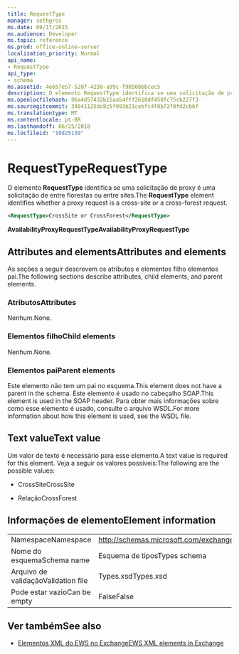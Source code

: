 ```yaml
---
title: RequestType
manager: sethgros
ms.date: 09/17/2015
ms.audience: Developer
ms.topic: reference
ms.prod: office-online-server
localization_priority: Normal
api_name:
- RequestType
api_type:
- schema
ms.assetid: 4e657e57-528f-4250-a99c-f9850bbbcec5
description: O elemento RequestType identifica se uma solicitação de proxy é uma solicitação de entre florestas ou entre sites.
ms.openlocfilehash: 96a4d57432b15aa54fff2618df458fc75cb227f3
ms.sourcegitcommit: 34041125dc8c5f993b21cebfc4f8b72f0fd2cb6f
ms.translationtype: MT
ms.contentlocale: pt-BR
ms.lasthandoff: 06/25/2018
ms.locfileid: "19825139"
---
```

# <a name="requesttype"></a><span data-ttu-id="2a6c6-103">RequestType</span><span class="sxs-lookup"><span data-stu-id="2a6c6-103">RequestType</span></span>

<span data-ttu-id="2a6c6-104">O elemento **RequestType** identifica se uma solicitação de proxy é uma solicitação de entre florestas ou entre sites.</span><span class="sxs-lookup"><span data-stu-id="2a6c6-104">The **RequestType** element identifies whether a proxy request is a cross-site or a cross-forest request.</span></span> 
  
```xml
<RequestType>CrossSite or CrossForest</RequestType>
```

 <span data-ttu-id="2a6c6-105">**AvailabilityProxyRequestType**</span><span class="sxs-lookup"><span data-stu-id="2a6c6-105">**AvailabilityProxyRequestType**</span></span>
## <a name="attributes-and-elements"></a><span data-ttu-id="2a6c6-106">Attributes and elements</span><span class="sxs-lookup"><span data-stu-id="2a6c6-106">Attributes and elements</span></span>

<span data-ttu-id="2a6c6-107">As seções a seguir descrevem os atributos e elementos filho elementos pai.</span><span class="sxs-lookup"><span data-stu-id="2a6c6-107">The following sections describe attributes, child elements, and parent elements.</span></span>
  
### <a name="attributes"></a><span data-ttu-id="2a6c6-108">Atributos</span><span class="sxs-lookup"><span data-stu-id="2a6c6-108">Attributes</span></span>

<span data-ttu-id="2a6c6-109">Nenhum.</span><span class="sxs-lookup"><span data-stu-id="2a6c6-109">None.</span></span>
  
### <a name="child-elements"></a><span data-ttu-id="2a6c6-110">Elementos filho</span><span class="sxs-lookup"><span data-stu-id="2a6c6-110">Child elements</span></span>

<span data-ttu-id="2a6c6-111">Nenhum.</span><span class="sxs-lookup"><span data-stu-id="2a6c6-111">None.</span></span>
  
### <a name="parent-elements"></a><span data-ttu-id="2a6c6-112">Elementos pai</span><span class="sxs-lookup"><span data-stu-id="2a6c6-112">Parent elements</span></span>

<span data-ttu-id="2a6c6-113">Este elemento não tem um pai no esquema.</span><span class="sxs-lookup"><span data-stu-id="2a6c6-113">This element does not have a parent in the schema.</span></span> <span data-ttu-id="2a6c6-114">Este elemento é usado no cabeçalho SOAP.</span><span class="sxs-lookup"><span data-stu-id="2a6c6-114">This element is used in the SOAP header.</span></span> <span data-ttu-id="2a6c6-115">Para obter mais informações sobre como esse elemento é usado, consulte o arquivo WSDL.</span><span class="sxs-lookup"><span data-stu-id="2a6c6-115">For more information about how this element is used, see the WSDL file.</span></span>
  
## <a name="text-value"></a><span data-ttu-id="2a6c6-116">Text value</span><span class="sxs-lookup"><span data-stu-id="2a6c6-116">Text value</span></span>

<span data-ttu-id="2a6c6-117">Um valor de texto é necessário para esse elemento.</span><span class="sxs-lookup"><span data-stu-id="2a6c6-117">A text value is required for this element.</span></span> <span data-ttu-id="2a6c6-118">Veja a seguir os valores possíveis:</span><span class="sxs-lookup"><span data-stu-id="2a6c6-118">The following are the possible values:</span></span>
  
- <span data-ttu-id="2a6c6-119">CrossSite</span><span class="sxs-lookup"><span data-stu-id="2a6c6-119">CrossSite</span></span>
    
- <span data-ttu-id="2a6c6-120">Relação</span><span class="sxs-lookup"><span data-stu-id="2a6c6-120">CrossForest</span></span>
    
## <a name="element-information"></a><span data-ttu-id="2a6c6-121">Informações de elemento</span><span class="sxs-lookup"><span data-stu-id="2a6c6-121">Element information</span></span>

|||
|:-----|:-----|
|<span data-ttu-id="2a6c6-122">Namespace</span><span class="sxs-lookup"><span data-stu-id="2a6c6-122">Namespace</span></span>  <br/> |http://schemas.microsoft.com/exchange/services/2006/types  <br/> |
|<span data-ttu-id="2a6c6-123">Nome do esquema</span><span class="sxs-lookup"><span data-stu-id="2a6c6-123">Schema name</span></span>  <br/> |<span data-ttu-id="2a6c6-124">Esquema de tipos</span><span class="sxs-lookup"><span data-stu-id="2a6c6-124">Types schema</span></span>  <br/> |
|<span data-ttu-id="2a6c6-125">Arquivo de validação</span><span class="sxs-lookup"><span data-stu-id="2a6c6-125">Validation file</span></span>  <br/> |<span data-ttu-id="2a6c6-126">Types.xsd</span><span class="sxs-lookup"><span data-stu-id="2a6c6-126">Types.xsd</span></span>  <br/> |
|<span data-ttu-id="2a6c6-127">Pode estar vazio</span><span class="sxs-lookup"><span data-stu-id="2a6c6-127">Can be empty</span></span>  <br/> |<span data-ttu-id="2a6c6-128">False</span><span class="sxs-lookup"><span data-stu-id="2a6c6-128">False</span></span>  <br/> |
   
## <a name="see-also"></a><span data-ttu-id="2a6c6-129">Ver também</span><span class="sxs-lookup"><span data-stu-id="2a6c6-129">See also</span></span>



- [<span data-ttu-id="2a6c6-130">Elementos XML do EWS no Exchange</span><span class="sxs-lookup"><span data-stu-id="2a6c6-130">EWS XML elements in Exchange</span></span>](ews-xml-elements-in-exchange.md)

